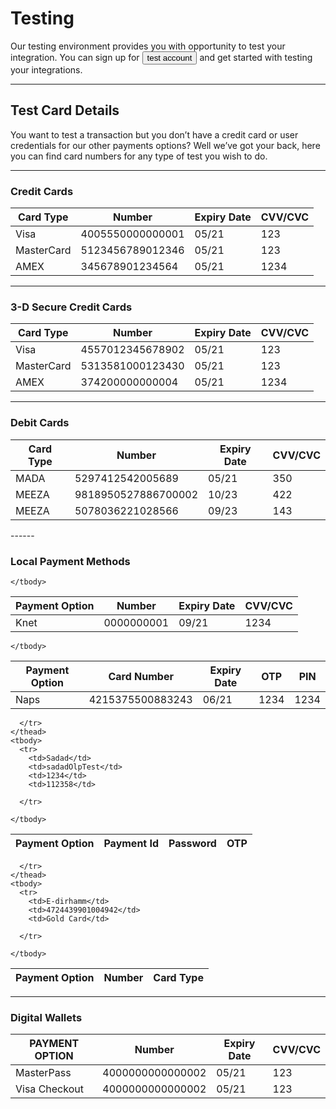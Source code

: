 # Testing

Our testing environment provides you with opportunity to test your integration. You can sign up for   [<button class="btn btn-primary"> test account</button>](https://www.payfort.com/test-account) and get started with testing your integrations. 



------

## Test Card Details

You want to test a transaction but you don’t have a credit card or user credentials for our other payments options? Well we’ve got your back, here you can find card numbers for any type of test you wish to do.

------

<div class="container">
  <h3>Credit Cards</h3>
  <table class="table table-striped">
    <thead class ="thead-dark">
      <tr>
        <th >Card Type</th>
        <th>Number</th>
        <th>Expiry Date</th>
        <th>CVV/CVC</th>
      </tr>
    </thead>
    <tbody>
      <tr>
        <td>Visa</td>
        <td>4005550000000001</td>
        <td>05/21</td>
        <td>123</td>
      </tr>
      <tr>
        <td>MasterCard</td>
        <td>5123456789012346</td>
        <td>05/21</td>
        <td>123</td>
      </tr>
      <tr>
        <td>AMEX</td>
        <td>345678901234564</td>
        <td>05/21</td>
        <td>1234</td>
      </tr>
    </tbody>
  </table>

</div>

------

<div class="container">
  <h3>3-D Secure Credit Cards</h3>
  <table class="table table-striped">
    <thead class ="thead-dark">
      <tr>
        <th>Card Type</th>
        <th>Number</th>
        <th>Expiry Date</th>
        <th>CVV/CVC</th>
      </tr>
    </thead>
    <tbody>
      <tr>
        <td>Visa</td>
        <td>4557012345678902</td>
        <td>05/21</td>
        <td>123</td>
      </tr>
      <tr>
        <td>MasterCard</td>
        <td>5313581000123430</td>
        <td>05/21</td>
        <td>123</td>
      </tr>
      <tr>
        <td>AMEX</td>
        <td>374200000000004</td>
        <td>05/21</td>
        <td>1234</td>
      </tr>
    </tbody>
  </table>

</div>

------

<div class="container">
  <h3>Debit Cards</h3>
     <table class="table table-striped">
    <thead class ="thead-dark">
      <tr>
        <th>Card Type</th>
        <th>Number</th>
        <th>Expiry Date</th>
        <th>CVV/CVC</th>
      </tr>
    </thead>
    <tbody>
      <tr>
        <td>MADA</td>
        <td>5297412542005689</td>
        <td>05/21</td>
        <td>350</td>
      </tr>
      <tr>
        <td>MEEZA</td>
        <td>9818950527886700002</td>
        <td>10/23</td>
        <td>422</td>
      </tr>
      <tr>
        <td>MEEZA</td>
        <td>5078036221028566</td>
        <td>09/23</td>
        <td>143</td>
      </tr>
    </tbody>
  </table>
</div>
------

<div class="container">
  <h3>Local Payment Methods</h3>
     <table class="table table-striped">
    <thead class ="thead-dark">
      <tr>
        <th>Payment Option</th>
        <th>Number</th>
        <th>Expiry Date</th>
        <th>CVV/CVC</th>
      </tr>
    </thead>
    <tbody>
      <tr>
        <td>Knet</td>
        <td>0000000001</td>
        <td>09/21</td>
        <td>1234</td>
      </tr>

    </tbody>

  </table>
      <table class="table table-striped">
    <thead class ="thead-dark">
      <tr>
        <th>Payment Option</th>
        <th>Card Number</th>
        <th>Expiry Date</th>
        <th>OTP</th>
        <th>PIN</th>
      </tr>
    </thead>
    <tbody>
      <tr>
        <td>Naps</td>
        <td>4215375500883243</td>
        <td>06/21</td>
        <td>1234</td>
          <td>1234</td>
      </tr>
      
    </tbody>

  </table>
     </table>
      <table class="table table-striped">
    <thead class ="thead-dark">
      <tr>
        <th>Payment Option</th>
        <th>Payment Id</th>
        <th>Password</th>
        <th>OTP</th>
     
      </tr>
    </thead>
    <tbody>
      <tr>
        <td>Sadad</td>
        <td>sadadOlpTest</td>
        <td>1234</td>
        <td>112358</td>
         
      </tr>
      
    </tbody>

  </table>
    <table class="table table-striped">
    <thead class ="thead-dark">
      <tr>
        <th>Payment Option</th>
        <th>Number</th>
        <th>Card Type</th>
        
     
      </tr>
    </thead>
    <tbody>
      <tr>
        <td>E-dirhamm</td>
        <td>4724439901004942</td>
        <td>Gold Card</td>
               
      </tr>
      
    </tbody>

  </table>
</div>

------

<div class="container">
  <h3>Digital Wallets</h3>
     <table class="table table-striped">
    <thead class ="thead-dark">
      <tr>
        <th>PAYMENT OPTION</th>
        <th>Number</th>
        <th>Expiry Date</th>
        <th>CVV/CVC</th>
      </tr>
    </thead>
    <tbody>
      <tr>
        <td>MasterPass</td>
        <td>4000000000000002</td>
        <td>05/21</td>
        <td>123</td>
      </tr>
      <tr>
        <td>Visa Checkout</td>
        <td>4000000000000002</td>
        <td>05/21</td>
        <td>123</td>
      </tr>
      </tbody>
  </table>
</div>

